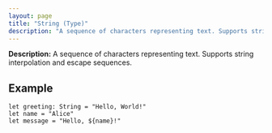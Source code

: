 ```yaml
---
layout: page
title: "String (Type)"
description: "A sequence of characters representing text. Supports string interpolation and escape sequences."
---
```


**Description:** A sequence of characters representing text. Supports string interpolation and escape sequences.

## Example

```osprey
let greeting: String = "Hello, World!"
let name = "Alice"
let message = "Hello, ${name}!"
```
